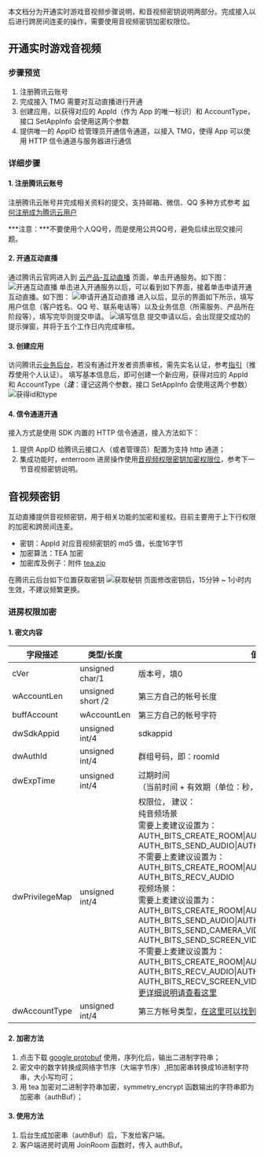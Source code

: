 本文档分为开通实时游戏音视频步骤说明，和音视频密钥说明两部分。完成接入以后进行跨房间连麦的操作，需要使用音视频密钥加密权限位。
## 开通实时游戏音视频
### 步骤预览
1. 注册腾讯云账号
2. 完成接入 TMG 需要对互动直播进行开通
3. 创建应用，以获得对应的 AppId（作为 App 的唯一标识）和 AccountType，接口 SetAppInfo 会使用这两个参数
4. 提供唯一的 AppID 给管理员开通信令通道，以接入 TMG，使得 App 可以使用 HTTP 信令通道与服务器进行通信

### 详细步骤
#### 1. 注册腾讯云账号
注册腾讯云账号并完成相关资料的提交，支持邮箱、微信、QQ 多种方式参考 [如何注册成为腾讯云用户](//www.qcloud.com/document/product/378/8415)

***注意：***不要使用个人QQ号，而是使用公共QQ号，避免后续出现交接问题。
#### 2. 开通互动直播
通过腾讯云官网进入到 [云产品-互动直播](//www.qcloud.com/product/ilvb) 页面，单击开通服务。如下图：
![开通互动直播](https://mc.qcloudimg.com/static/img/b095673b7245e928ac4418dde3a8336e/image.png)
单击进入开通服务以后，可以看到如下界面，接着单击申请开通互动直播。如下图：
![申请开通互动直播](https://mc.qcloudimg.com/static/img/427cbff42f9ca344272ae504cf054dae/image.jpg)
进入以后，显示的界面如下所示，填写用户信息（客户姓名、QQ 号、联系电话等）以及业务信息（所需服务、产品所在阶段等），填写完毕则提交申请。
![填写信息](https://mc.qcloudimg.com/static/img/0e78cf07232df6e8bf2dcebccae733b2/image.jpg)
提交申请以后，会出现提交成功的提示弹窗，并将于五个工作日内完成审核。
#### 3. 创建应用
访问腾讯云[业务后台](//www.qcloud.com/login?s_url=https%3A%2F%2Fconsole.qcloud.com%2Filvb)，若没有通过开发者资质审核，需先实名认证，参考[指引](//www.qcloud.com/document/product/378/3629)（推荐使用个人认证）。
填写基本信息后，即可创建一个新应用，获得对应的 AppId 和 AccountType（***注***：谨记这两个参数，接口 SetAppInfo 会使用这两个参数） 
![获得id和type](https://mc.qcloudimg.com/static/img/e52f0fb14bbda2d6915874aaa1036e4d/image.png)
#### 4. 信令通道开通
接入方式是使用 SDK 内置的 HTTP 信令通道，接入方法如下：
1. 提供 AppID 给腾讯云接口人（或者管理员）配置为支持 http 通道；
2. 集成功能时，enterroom 进房操作使用[音视频权限密钥加密权限位](//www.qcloud.com/document/product/268/3220)，参考下一节音视频密钥说明。

## 音视频密钥
互动直播提供音视频密钥，用于相关功能的加密和鉴权。目前主要用于上下行权限的加密和跨房间连麦。
* 密钥：AppId 对应音视频密钥的 md5 值，长度16字节
* 加密算法：TEA 加密
* 加密库及例子：附件 [tea.zip](https://mc.qcloudimg.com/static/archive/343de5a224bef9be41bb81192affdebb/tea.zip)

在腾讯云后台如下位置获取密钥
![获取秘钥](https://mc.qcloudimg.com/static/img/8a42ee6789477a4074c2fc2b49724f80/image.png)
页面修改密钥后，15分钟 ~ 1小时内生效，不建议频繁更换。
### 进房权限加密
#### 1. 密文内容
| 字段描述 | 类型/长度 | 值定义/备注 |
|---------|---------|---------|
| cVer | unsigned char/1 | 版本号，填0 |
| wAccountLen | unsigned short /2 | 第三方自己的帐号长度 |
| buffAccount | wAccountLen | 第三方自己的帐号字符 |
| dwSdkAppid | unsigned int/4 | sdkappid |
| dwAuthId | unsigned int/4 | 群组号码，即：roomId |
| dwExpTime | unsigned int/4 | 过期时间 <br>（当前时间 + 有效期（单位：秒，建议300秒））  |
| dwPrivilegeMap | unsigned int/4 | 权限位， 建议：<br>纯音频场景<br>需要上麦建议设置为：AUTH_BITS_CREATE_ROOM&#124;AUTH_BITS_JOIN_ROOM&#124;<br>AUTH_BITS_SEND_AUDIO&#124;AUTH_BITS_RECV_AUDIO<br>不需要上麦建议设置为：AUTH_BITS_CREATE_ROOM&#124;AUTH_BITS_JOIN_ROOM&#124;<br>AUTH_BITS_RECV_AUDIO<br>视频场景：<br>需要上麦建议设置为：AUTH_BITS_CREATE_ROOM&#124;AUTH_BITS_JOIN_ROOM&#124;<br>AUTH_BITS_SEND_AUDIO&#124;AUTH_BITS_RECV_AUDIO&#124;<br>AUTH_BITS_SEND_CAMERA_VIDEO&#124;AUTH_BITS_RECV_CAMERA_VIDEO&#124;<br>AUTH_BITS_SEND_SCREEN_VIDEO&#124;AUTH_BITS_RECV_SCREEN_VIDEO<br>不需要上麦建议设置为：AUTH_BITS_CREATE_ROOM&#124;AUTH_BITS_JOIN_ROOM&#124;<br>AUTH_BITS_RECV_AUDIO&#124;AUTH_BITS_RECV_CAMERA_VIDEO&#124;<br>AUTH_BITS_RECV_SCREEN_VIDEO<br>[更详细说明请查看这里](//www.qcloud.com/document/product/268/3227) |
| dwAccountType | unsigned int/4 | 第三方帐号类型，[在这里可以找到](//www.qcloud.com/login?s_url=https%3A%2F%2Fconsole.qcloud.com%2Filvb) |

#### 2. 加密方法
1. 点击下载 [google protobuf](//github.com/google/protobuf) 使用，序列化后，输出二进制字符串；
2. 密文中的数字转换成网络字节序（大端字节序）,把加密串转换成16进制字符串，大小写均可；
3. 用 tea 加密对二进制字符串加密，symmetry_encrypt 函数输出的字符串即为加密串（authBuf）；

#### 3. 使用方法
1. 后台生成加密串（authBuf）后，下发给客户端。
2. 客户端进房时调用 JoinRoom 函数时，传入 authBuf。